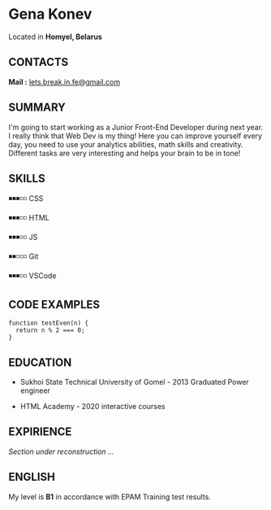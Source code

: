 # **Gena Konev**

Located in **Homyel, Belarus**

## **CONTACTS**

**Mail :** lets.break.in.fe@gmail.com

## **SUMMARY**

I'm going to start working as a Junior Front-End Developer during next
year. I really think that Web Dev is my thing! Here you can improve
yourself every day, you need to use your analytics abilities, math
skills and creativity. Different tasks are very interesting and helps
your brain to be in tone!

## **SKILLS**

◾◾◾◽◽ CSS

◾◾◾◽◽ HTML

◾◾◾◽◽ JS

◾◾◽◽◽ Git

◾◾◾◽◽ VSCode

## **CODE EXAMPLES**

    function testEven(n) {
      return n % 2 === 0;
    }

## **EDUCATION**

- Sukhoi State Technical University of Gomel - 2013 Graduated Power engineer

- HTML Academy - 2020 interactive courses

## **EXPIRIENCE**

_Section under reconstruction ..._

## **ENGLISH**

My level is **B1** in accordance with EPAM Training test results.